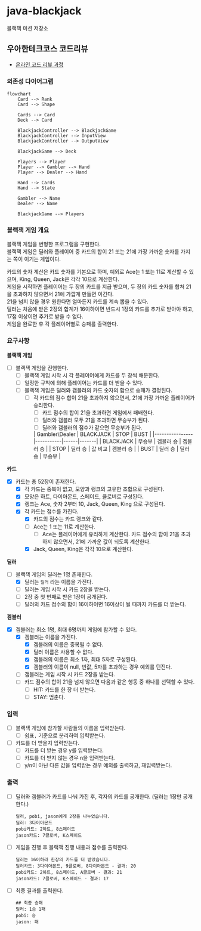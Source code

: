 # java-blackjack

블랙잭 미션 저장소

## 우아한테크코스 코드리뷰

- [온라인 코드 리뷰 과정](https://github.com/woowacourse/woowacourse-docs/blob/master/maincourse/README.md)

### 의존성 다이어그램

```mermaid
flowchart
    Card --> Rank
    Card --> Shape

    Cards --> Card
    Deck --> Card

    BlackjackController --> BlackjackGame
    BlackjackController --> InputView
    BlackjackController --> OutputView

    BlackjackGame --> Deck

    Players --> Player
    Player --> Gambler --> Hand
    Player --> Dealer --> Hand

    Hand --> Cards
    Hand --> State

    Gambler --> Name
    Dealer --> Name

    BlackjackGame --> Players
```

### 블랙잭 게임 개요

블랙잭 게임을 변형한 프로그램을 구현한다.   
블랙잭 게임은 딜러와 플레이어 중 카드의 합이 21 또는 21에 가장 가까운 숫자를 가지는 쪽이 이기는 게임이다.

카드의 숫자 계산은 카드 숫자를 기본으로 하며, 예외로 Ace는 1 또는 11로 계산할 수 있으며, King, Queen, Jack은 각각 10으로 계산한다.  
게임을 시작하면 플레이어는 두 장의 카드를 지급 받으며, 두 장의 카드 숫자를 합쳐 21을 초과하지 않으면서 21에 가깝게 만들면 이긴다.   
21을 넘지 않을 경우 원한다면 얼마든지 카드를 계속 뽑을 수 있다.  
딜러는 처음에 받은 2장의 합계가 16이하이면 반드시 1장의 카드를 추가로 받아야 하고, 17점 이상이면 추가로 받을 수 없다.  
게임을 완료한 후 각 플레이어별로 승패를 출력한다.

### 요구사항

**블랙잭 게임**

- [ ] 블랙잭 게임을 진행한다.
    - [ ] 블랙잭 게임 시작 시 각 플레이어에게 카드를 두 장씩 배분한다.
    - [ ] 일정한 규칙에 의해 플레이어는 카드를 더 받을 수 있다.
    - [ ] 블랙잭 게임은 딜러와 갬블러의 카드 숫자의 합으로 승패가 결정된다.
        - [ ] 각 카드의 점수 합이 21을 초과하지 않으면서, 21에 가장 가까운 플레이어가 승리한다.
            - [ ] 카드 점수의 합이 21을 초과하면 게임에서 패배한다.
            - [ ] 딜러와 갬블러 모두 21을 초과하면 무승부가 된다.
            - [ ] 딜러와 갬블러의 점수가 같으면 무승부가 된다.

          | Gambler\Dealer | BLACKJACK | STOP | BUST |
                                                            |----------------|-----------|------|-------|
          | BLACKJACK | 무승부 | 겜블러 승 | 겜블러 승 |
          | STOP | 딜러 승 | 값 비교 | 겜블러 승 |
          | BUST | 딜러 승 | 딜러 승 | 무승부 |

**카드**

- [x] 카드는 총 52장이 존재한다.
    - [x] 각 카드는 중복이 없고, 모양과 랭크의 고유한 조합으로 구성된다.
    - [x] 모양은 하트, 다이아몬드, 스페이드, 클로버로 구성된다.
    - [x] 랭크는 Ace, 숫자 2부터 10, Jack, Queen, King 으로 구성된다.
    - [x] 각 카드는 점수를 가진다.
        - [x] 카드의 점수는 카드 랭크와 같다.
        - [ ] Ace는 1 또는 11로 계산한다.
            - [ ] Ace는 플레이어에게 유리하게 계산한다. 카드 점수의 합이 21을 초과하지 않으면서, 21에 가까운 값이 되도록 계산한다.
        - [x] Jack, Queen, King은 각각 10으로 계산한다.

**딜러**

- [ ] 블랙잭 게임의 딜러는 1명 존재한다.
    - [x] 딜러는 `딜러` 라는 이름을 가진다.
    - [ ] 딜러는 게임 시작 시 카드 2장을 받는다.
    - [ ] 2장 중 첫 번째로 받은 1장이 공개된다.
    - [ ] 딜러의 카드 점수의 합이 16이하이면 16이상이 될 때까지 카드를 더 받는다.

**겜블러**

- [x] 겜블러는 최소 1명, 최대 6명까지 게임에 참가할 수 있다.
    - [x] 겜블러는 이름을 가진다.
        - [x] 겜블러의 이름은 중복될 수 없다.
        - [x] 딜러 이름은 사용할 수 없다.
        - [x] 갬블러의 이름은 최소 1자, 최대 5자로 구성된다.
        - [x] 갬블러의 이름이 null, 빈값, 5자를 초과하는 경우 예외를 던진다.
    - [ ] 갬블러는 게임 시작 시 카드 2장을 받는다.
    - [ ] 카드 점수의 합이 21을 넘지 않으면 다음과 같은 행동 중 하나를 선택할 수 있다.
        - [ ] HIT: 카드를 한 장 더 받는다.
        - [ ] STAY: 멈춘다.

### 입력

- [ ] 블랙잭 게임에 참가할 사람들의 이름을 입력받는다.
    - [ ] 쉼표`,` 기준으로 분리하여 입력받는다.
- [ ] 카드를 더 받을지 입력받는다.
    - [ ] 카드를 더 받는 경우 y를 입력받는다.
    - [ ] 카드를 더 받지 않는 경우 n을 입력받는다.
    - [ ] y/n이 아닌 다른 값을 입력받는 경우 예외를 출력하고, 재입력받는다.

### 출력

- [ ] 딜러와 갬블러가 카드를 나눠 가진 후, 각자의 카드를 공개한다. (딜러는 1장만 공개한다.)
  ```
  딜러, pobi, jason에게 2장을 나누었습니다.
  딜러: 3다이아몬드
  pobi카드: 2하트, 8스페이드
  jason카드: 7클로버, K스페이드
  ```

- [ ] 게임을 진행 후 블랙잭 진행 내용과 점수를 출력한다.
  ```
  딜러는 16이하라 한장의 카드를 더 받았습니다.
  딜러카드: 3다이아몬드, 9클로버, 8다이아몬드 - 결과: 20
  pobi카드: 2하트, 8스페이드, A클로버 - 결과: 21
  jason카드: 7클로버, K스페이드 - 결과: 17
  ```

- [ ] 최종 결과를 출력한다.
  ```
  ## 최종 승패
  딜러: 1승 1패
  pobi: 승
  jason: 패
  ```
